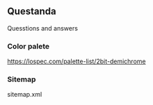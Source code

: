 ## Questanda

Quesstions and answers

### Color palete
https://lospec.com/palette-list/2bit-demichrome

### Sitemap
sitemap.xml